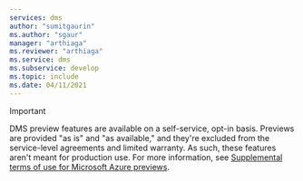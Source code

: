 ```yaml
---
services: dms
author: "sumitgaurin"
ms.author: "sgaur"
manager: "arthiaga"
ms.reviewer: "arthiaga"
ms.service: dms
ms.subservice: develop
ms.topic: include
ms.date: 04/11/2021
---
```


> [!IMPORTANT]
> DMS preview features are available on a self-service, opt-in basis. Previews are provided "as is" and "as available," and they're excluded from the service-level agreements and limited warranty. As such, these features aren't meant for production use. For more information, see [Supplemental terms of use for Microsoft Azure previews](https://azure.microsoft.com/support/legal/preview-supplemental-terms/).
